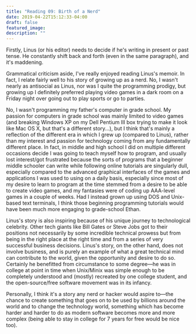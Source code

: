 ```yaml
---
title: "Reading 09: Birth of a Nerd"
date: 2019-04-22T15:12:33-04:00
draft: false
featured_image:
description: ""
---
```


Firstly, Linus (or his editor) needs to decide if he's writing in present or past tense. He constantly shift back and forth (even in the same paragraph), and it's maddening.

Grammatical criticism aside, I've really enjoyed reading Linus's memoir. In fact, I relate fairly well to his story of growing up as a nerd. No, I wasn't nearly as antisocial as Linus, nor was I quite the programming prodigy, but growing up I definitely preferred playing video games in a dark room on a Friday night over going out to play sports or go to parties.

No, I wasn't programming my father's computer in grade school. My passion for computers in grade school was mainly limited to video games (and breaking Windows XP on my Dell Pentium III box trying to make it look like Mac OS X, but that's a different story...), but I think that's mainly a reflection of the different era in which I grew up (compared to Linus), rather than my interest and passion for technology coming from any fundamentally different place. In fact, in middle and high school I did on multiple different occasions decide I was going to teach myself how to program, and usually lost interest/got frustrated because the sorts of programs that a beginner middle schooler can write while following online tutorials are singularly dull, especially compared to the advanced graphical interfaces of the games and applications I was used to using on a daily basis, especially since most of my desire to learn to program at the time stemmed from a desire to be able to create video games, and my fantasies were of coding up AAA-level games in a couple of weeks. Had I instead grown up using DOS and Unix-based text terminals, I think those beginning programming tutorials would have been much more engaging to grade-school Ethan.

Linus's story is also inspiring because of his unique journey to technological celebrity. Other tech giants like Bill Gates or Steve Jobs got to their positions not necessarily by some incredible technical prowess but from being in the right place at the right time and from a series of very successful business decisions. Linus's story, on the other hand, does not involve business, and is purely an example of what a great technical mind can contribute to the world, given the opportunity and desire to do so. Certainly he benefitted from circumstance to some degree—he was in college at point in time when Unix/Minix was simple enough to be completely understood and (mostly) recreated by one college student, and the open-source/free software movement was in its infancy.

Personally, I think it's a story any nerd or hacker would aspire to—the chance to create something that goes on to be used by billions around the world and to change the technology world, something which has become harder and harder to do as modern software becomes more and more complex (being able to stay in college for 7 years for free would be nice too).

